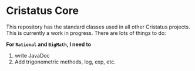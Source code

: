 # Cristatus Core
This repository has the standard classes used in all other Cristatus projects. This is currently a work in progress.
There are lots of things to do:

**For `Rational` and `BigMath`, I need to**

1. write JavaDoc
2. Add trigonometric methods, log, exp, etc.
